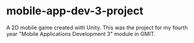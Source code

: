 # mobile-app-dev-3-project
A 2D mobile game created with Unity. This was the project for my fourth year "Mobile Applications Development 3" module in GMIT.
